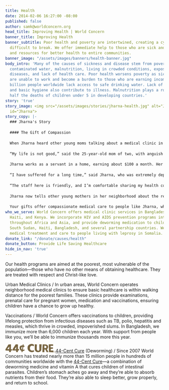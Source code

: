 ```yaml
---
title: Health
date: 2014-02-06 16:27:00 -08:00
published: false
author: samk@worldconcern.org
head_title: Improving Health | World Concern
banner_title: Improving Health
banner_subtitle: Poor health and poverty are intertwined, creating a cycle that’s
  difficult to break. We offer immediate help to those who are sick and suffering,
  and resources for better health to entire communities.
banner_image: "/assets/images/banners/health-banner.jpg"
body_intro: 'Many of the causes of sickness and disease stem from poverty: drinking
  contaminated water, malnutrition, living in crowded conditions, exposure to communicable
  diseases, and lack of health care. Poor health worsens poverty as sick family members
  are unable to work and become a burden to those who are earning income. Nearly one
  billion people worldwide lack access to safe drinking water. Lack of sanitation
  and basic hygiene also contribute to illness. Malnutrition plays a role in over
  half the deaths of children under 5 in developing countries.'
story: 'true'
story_image: <img src="/assets/images/stories/jharna-health.jpg" alt="Jharna" class="beneficiary-image"
  id="Jharna">
story_copy: |-
  ### Jharna's Story

  #### The Gift of Compassion

  When Jharna heard other young moms talking about a medical clinic in the slum where she lives in Bangladesh, she felt a glimmer of hope. She had never been able to afford medical care.

  “My life is not good,” said the 25-year-old mom of two, with anguish in her eyes. Her 7-year-old son was born with severe disabilities, including being blind and deaf. The weight of this is often too much for her to bear as a mom.

  Jharna works as a servant in a home, earning about $100 a month. Her husband is a rickshaw puller. They live in a shack in the slum with a tin roof that leaks when it rains. No toilet, no running water.

  “I have suffered for a long time,” said Jharna, who was extremely depressed when she came to the clinic. Here, she received immunizations to protect her from preventable diseases that are rampant in the slum. She also received family planning resources and health information, along with something inherently absent from her oppressive culture—compassion.

  “The staff here is friendly, and I’m comfortable sharing my health concerns with them,” she said. “I feel better. This is good for me.”

  Jharna now tells other young mothers in her neighborhood about the resources at the clinic. “It’s a safe place to go,” she says.

  Your gifts offer compassionate medical care to people like Jharna, who are suffering in extreme poverty. Thank you.
who_we_serve: World Concern offers medical clinic services in Bangladesh, Uganda,
  Haiti, and Kenya. We incorporate HIV and AIDS prevention programs into our programs
  throughout Africa and Asia, and provide deworming medication to children in Somalia,
  South Sudan, Haiti, Bangladesh, and several partnership countries. We also provide
  medical treatment and care to people living with leprosy in Somalia.
donate_link: "/donate/causes/health"
donate_button: Provide Life Saving Healthcare
hide_in_nav: 'true'
---
```


<p>Our health programs are aimed at the poorest, most vulnerable of the population—those who have no other means of obtaining healthcare. They are treated with respect and Christ-like love.</p>
<div class="panel">
          <p><span class="highlight">Urban Medical Clinics /</span>  In urban areas, World Concern operates neighborhood medical clinics to ensure basic healthcare is within walking distance for the poorest families. These clinics provide examinations, prenatal care for pregnant women, medication and vaccinations, ensuring children have a chance to grow up healthy.</p>
          <p><span class="highlight">Vaccinations /</span> World Concern offers vaccinations to children, providing lifelong protection from infectious diseases such as TB, polio, hepatitis and measles, which thrive in crowded, impoverished slums. In Bangladesh, we immunize more than 6,000 children each year. With support from people like you, we’ll be able to immunize thousands more this year.</p>
          <p><span class="highlight"><a href="/44centcure"><img src="/assets/images/44centcure-logo-brown.svg" width="160" alt="The 44-Cent Cure" title="The 44-Cent Cure" class="left"></a><a href="/44centcure" title="Learn More">44-Cent Cure</a> (Deworming) /</span> Since 2007 World Concern has treated nearly more than 15 million people in hundreds of communities worldwide with the <a href="/44centcure" title="Learn More">44-Cent Cure</a>—a combination of deworming medicine and vitamin A that cures children of intestinal parasites. Children’s stomach aches go away and they’re able to absorb nutrients from their food. They’re also able to sleep better, grow properly, and return to school.</p>
        </div>
